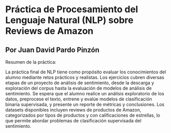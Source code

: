 # Práctica de Procesamiento del Lenguaje Natural (NLP) sobre Reviews de Amazon
## Por Juan David Pardo Pinzón

Resumen de la práctica:

La práctica final de NLP tiene como propósito evaluar los conocimientos del alumno mediante retos prácticos y realistas. Los ejercicios cubren diversas etapas de un proyecto de análisis de sentimiento, desde la descarga y exploración del corpus hasta la evaluación de modelos de análisis de sentimiento. Se espera que el alumno realice un análisis exploratorio de los datos, preprocese el texto, entrene y evalúe modelos de clasificación binaria supervisada, y presente un reporte de métricas y conclusiones. Los datasets disponibles incluyen reviews de productos de Amazon, categorizados por tipos de productos y con calificaciones de estrellas, lo que permite abordar problemas de clasificación supervisada del sentimiento.
